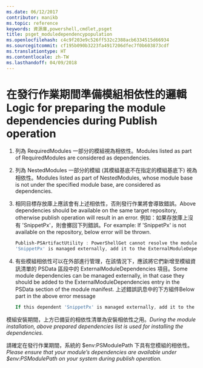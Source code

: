 ```yaml
---
ms.date: 06/12/2017
contributor: manikb
ms.topic: reference
keywords: 資源庫,powershell,cmdlet,psget
title: psget_moduledependencypopulation
ms.openlocfilehash: c4c9f203e9c526ff532c2388acb6334515d66934
ms.sourcegitcommit: cf195b090b3223fa4917206dfec7f0b603873cdf
ms.translationtype: HT
ms.contentlocale: zh-TW
ms.lasthandoff: 04/09/2018
---
```

# <a name="logic-for-preparing-the-module-dependencies-during-publish-operation"></a><span data-ttu-id="68abd-103">在發行作業期間準備模組相依性的邏輯</span><span class="sxs-lookup"><span data-stu-id="68abd-103">Logic for preparing the module dependencies during Publish operation</span></span>
1.  <span data-ttu-id="68abd-104">列為 RequiredModules 一部分的模組視為相依性。</span><span class="sxs-lookup"><span data-stu-id="68abd-104">Modules listed as part of RequiredModules are considered as dependencies.</span></span>
2.  <span data-ttu-id="68abd-105">列為 NestedModules 一部分的模組 (其模組基底不在指定的模組基底下) 視為相依性。</span><span class="sxs-lookup"><span data-stu-id="68abd-105">Modules listed as part of NestedModules, whose module base is not under the specified module base, are considered as dependencies.</span></span>

3.  <span data-ttu-id="68abd-106">相同目標存放庫上應該會有上述相依性，否則發行作業將會導致錯誤。</span><span class="sxs-lookup"><span data-stu-id="68abd-106">Above dependencies should be available on the same target repository, otherwise publish operation will result in an error.</span></span>
    <span data-ttu-id="68abd-107">例如：如果存放庫上沒有 'SnippetPx'，則會擲回下列錯誤。</span><span class="sxs-lookup"><span data-stu-id="68abd-107">For example: If 'SnippetPx' is not available on the repository, below error will be thrown.</span></span>
    ```powershell
    Publish-PSArtifactUtility : PowerShellGet cannot resolve the module dependency 'SnippetPx' of the module 'TypePx' on the repository 'LocalRepo'. Verify that the dependent module 'SnippetPx' is available in the repository 'LocalRepo'. If this dependent
    'SnippetPx' is managed externally, add it to the ExternalModuleDependencies entry in the PSData section of the module manifest.
    ```
4.  <span data-ttu-id="68abd-108">有些模組相依性可以在外部進行管理，在該情況下，應該將它們新增至模組資訊清單的 PSData 區段中的 ExternalModuleDependencies 項目。</span><span class="sxs-lookup"><span data-stu-id="68abd-108">Some module dependencies can be managed externally, in that case they should be added to the ExternalModuleDependencies entry in the PSData section of the module manifest.</span></span>
    <span data-ttu-id="68abd-109">上述錯誤訊息中的下方組件</span><span class="sxs-lookup"><span data-stu-id="68abd-109">Below part in the above error message</span></span>
    ```powershell
    If this dependent 'SnippetPx' is managed externally, add it to the ExternalModuleDependencies entry in the PSData section of the module manifest.
    ```

<span data-ttu-id="68abd-110">模組安裝期間，上方已備妥的相依性清單為安裝相依性之用。</span><span class="sxs-lookup"><span data-stu-id="68abd-110">*During the module installation, above prepared dependencies list is used for installing the dependencies.*</span></span>

<span data-ttu-id="68abd-111">請確定在發行作業期間，系統的 $env:PSModulePath 下具有您模組的相依性。</span><span class="sxs-lookup"><span data-stu-id="68abd-111">*Please ensure that your module’s dependencies are available under $env:PSModulePath on your system during publish operation.*</span></span>